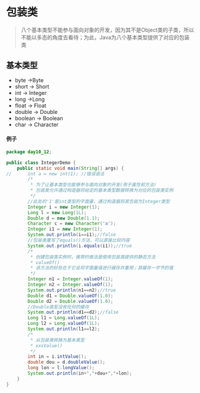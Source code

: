 # 包装类

> 八个基本类型不能参与面向对象的开发，因为其不是Object类的子类，所以不能以多态的角度去看待；为此，Java为八个基本类型提供了对应的包装类

##  基本类型

- byte ->Byte
- short -> Short
- int -> Integer
- long ->Long
- float -> Float
- double -> Double
- boolean -> Boolean
- char -> Character

#### 例子

```java
package day10_12;

public class IntegerDemo {
	public static void main(String[] args) {
//		int a = new int(1); //错误语法
		/*
		 * 为了让基本类型也能够参与面向对象的开发(用于属性和方法)
		 * 包装类允许通过构造器将给定的基本类型数据转换为对应的包装类实例
		 */
		//此处的'1'是int类型的字面量，通过构造器将其包装为Integer类型
		Integer i = new Integer(1);
		Long l = new Long(1L);
		Double d = new Double(1.1);
		Character c = new Character('a');
		Integer i1 = new Integer(1);
		System.out.println(i==i1);//false
		//包装类重写了equals()方法，可以直接比较内容
		System.out.println(i.equals(i1));//true
		/*
		 * 创建包装类实例时，推荐的做法是使用包装类提供的静态方法
		 * valueOf()
		 * 该方法的好处在于它会将字面量值进行缓存并重用；其缓存一字节的值
		 */
		Integer n1 = Integer.valueOf(1);
		Integer n2 = Integer.valueOf(1);
		System.out.println(n1==n2);//true
		Double d1 = Double.valueOf(1.0);
		Double d2 = Double.valueOf(1.0);
		//Double类型没有任何的缓存
		System.out.println(d1==d2);//false
		Long l1 = Long.valueOf(1L);
		Long l2 = Long.valueOf(1L);
		System.out.println(l1==l2);
		/*
		 * 从包装类转换为基本类型
		 * xxxValue()
		 */
		int in = i.intValue();
		double dou = d.doubleValue();
		long lon = l.longValue();
		System.out.println(in+","+dou+","+lon);
	}
}

```

